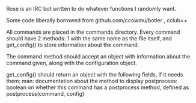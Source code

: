 Rose is an IRC bot written to do whatever functions I randomly want.

Some code liberally borrowed from github.com/ccowmu/botler , cclub++

All commands are placed in the commands directory. Every command should have 2 methods: 1 with the same name as the file itself, and get_config() to store information about the command.

The command method should accept an object with information about the command given, along with the configuration object.

get_config() should return an object with the following fields, if it needs them:
    man: documentation about the method to display 
    postprocess: boolean on whether this command has a postprocess method, defined as postprocess(command, config)
